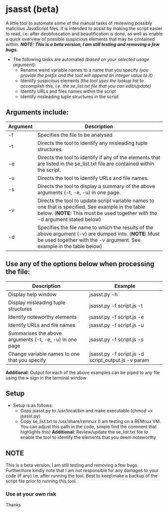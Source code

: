 # jsasst (beta)
A little tool to automate some of the manual tasks of reviewing possibly malicious JavaScript files. It is intended to assist by making the script easier to read, i.e. after deobfuscation and beautification is done, as well as enable a quick overview of possible suspicious elements that may be contained within. ***NOTE:  This is a beta version, I am still testing and removing a few bugs.***
* The following tasks are automated *(based on your selected usage argument)*:  
  * Rename weird variable names to a name that you specify *(you provide the prefix and the tool will append an integer value to it)* 
  * Identify suspicious elements *(the tool uses the lookup list to accomplish this, i.e. the se_list.txt file that you can edit/update)* 
  * Identify URLs and files names within the script 
  * Identify misleading tuple structures in the script   

<h2>Arguments include:</h2>

Argument | Description
------------ | -------------
-f  | Specifies the file to be analysed
-t  | Directs the tool to identify any misleading tuple structures.
-e  | Directs the tool to identify if any of the elements that are listed in the se_list.txt file  are contained within the script.
-u  | Directs the tool to identify URLs and file names.
-s  | Directs the tool to display a summary of the above arguments (-t, -e, -u) in one page.
-v  | Directs the tool to update script variable names to one that is specified. See example in the table below.  (**NOTE:**  This must be used together with the -d argument stated below)
-d  | Specifies the file name to which the results of the above argument (-v) are dumped into. (**NOTE:**  Must be used together with the -v argument.  See example in the table below)  


<h2>Use any of the options below when processing the file:</h2>

Description | Example
------------ | -------------
Display help window | jsasst.py -h
Display misleading tuple structures | jsasst.py -f script.js -t  
Identify noteworthy elements  | jsasst.py -f script.js -e
Identify URLs and file names  | jsasst.py -f script.js -u
Summarises the above arguments (-t, -e, -u) in one page | jsasst.py -f script.js -s
Change variable names to one that you specify | jsasst.py -f script.js -d script_output.js -v param

**Additional:**  Output for each of the above examples can be piped to any file using the **>** sign in the terminal window

<h2>Setup</h2>

* Setup is as follows:
  * Copy jsasst.py to /usr/local/bin and make executable (chmod +x jsasst.py)
  * Copy se_list.txt to /usr/share/remnux (I am testing on a REMnux VM.  You can adjust this path in the code, simple find the comment that highlights this)
**Additional:** Review/update the se_list.txt file to enable the tool to identify the elements that you deem noteworthy

<h2>NOTE</h2>  
This is a beta version, I am still testing and removing a few bugs. Furthermore kindly note that I am not responsible for any damages to your code (if any) i.e. after running the tool.  Best to keep\make a backup of the script file prior to running this tool. 
<h3>Use at your own risk</h3> 

Thanks

